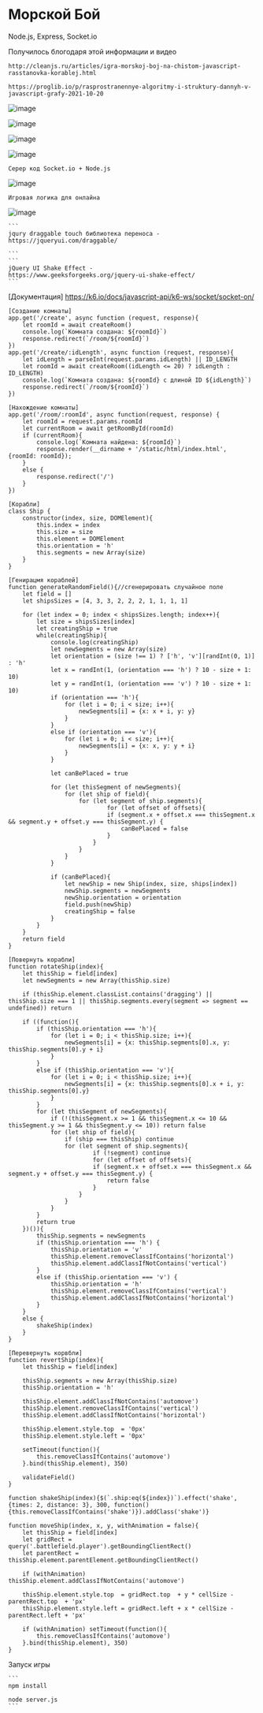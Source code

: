 # Морской Бой
Node.js, Express, Socket.io

Получилось блогодаря этой информации и видео 
```
http://cleanjs.ru/articles/igra-morskoj-boj-na-chistom-javascript-rasstanovka-korablej.html
```
`````
https://proglib.io/p/rasprostranennye-algoritmy-i-struktury-dannyh-v-javascript-grafy-2021-10-20
`````
![image](https://user-images.githubusercontent.com/103760832/201512922-152fc0c6-23db-41e7-91be-a2ceb007fbbe.png)

![image](https://user-images.githubusercontent.com/103760832/201512942-d28cdc47-fe9a-40c7-9777-b3b5883e7ccf.png)

![image](https://user-images.githubusercontent.com/103760832/201513011-22efc34b-ee68-47d0-85cd-ccd585ea4aee.png)

![image](https://user-images.githubusercontent.com/103760832/201513016-ab762cb9-ae60-45cc-bcf8-7ef3512b1858.png)

```
Серер код Socket.io + Node.js
````
![image](https://user-images.githubusercontent.com/103760832/201513118-186ba48a-374e-46fc-be88-bbad591932c8.png)

````
Игровая логика для онлайна
````

![image](https://user-images.githubusercontent.com/103760832/201513219-64d73139-38f6-4fd5-8a36-621d6deb99de.png)

````
```
jqury draggable touch библиотека переноса - 
https://jqueryui.com/draggable/

```
```
jQuery UI Shake Effect - 
https://www.geeksforgeeks.org/jquery-ui-shake-effect/
```

````
[Документация]
https://k6.io/docs/javascript-api/k6-ws/socket/socket-on/
````
[Создание комнаты]
app.get('/create', async function (request, response){
    let roomId = await createRoom()
    console.log(`Комната создана: ${roomId}`)
    response.redirect(`/room/${roomId}`)
})
app.get('/create/:idLength', async function (request, response){
    let idLength = parseInt(request.params.idLength) || ID_LENGTH 
	let roomId = await createRoom((idLength <= 20) ? idLength : ID_LENGTH)
    console.log(`Комната создана: ${roomId} с длиной ID ${idLength}`)
	response.redirect(`/room/${roomId}`)
})
````
````
[Нахождение комнаты]
app.get('/room/:roomId', async function(request, response) {
	let roomId = request.params.roomId
    let currentRoom = await getRoomById(roomId)
	if (currentRoom){
		console.log(`Комната найдена: ${roomId}`)
		response.render(__dirname + '/static/html/index.html', {roomId: roomId});
	}
	else {
        response.redirect('/')
    }
})
````

````
[Корабли]
class Ship {
	constructor(index, size, DOMElement){
		this.index = index
		this.size = size
		this.element = DOMElement
		this.orientation = 'h'
		this.segments = new Array(size)
	}
}
````
````
[Генирацмя кораблей]
function generateRandomField(){//сгенерировать случайное поле
	let field = []
	let shipsSizes = [4, 3, 3, 2, 2, 2, 1, 1, 1, 1]

	for (let index = 0; index < shipsSizes.length; index++){
		let size = shipsSizes[index]
		let creatingShip = true
		while(creatingShip){
			console.log(creatingShip)
			let newSegments = new Array(size)
			let orientation = (size !== 1) ? ['h', 'v'][randInt(0, 1)] : 'h'
			let x = randInt(1, (orientation === 'h') ? 10 - size + 1: 10)
			let y = randInt(1, (orientation === 'v') ? 10 - size + 1: 10)
			if (orientation === 'h'){
				for (let i = 0; i < size; i++){
					newSegments[i] = {x: x + i, y: y}
				}
			}
			else if (orientation === 'v'){
				for (let i = 0; i < size; i++){
					newSegments[i] = {x: x, y: y + i}
				}
			}

			let canBePlaced = true

			for (let thisSegment of newSegments){
				for (let ship of field){
					for (let segment of ship.segments){
							for (let offset of offsets){
							if (segment.x + offset.x === thisSegment.x && segment.y + offset.y === thisSegment.y) {
								canBePlaced = false
							}
						}
					}
				}
			}

			if (canBePlaced){
				let newShip = new Ship(index, size, ships[index])
				newShip.segments = newSegments
				newShip.orientation = orientation
				field.push(newShip)
				creatingShip = false
			}
		}
	}
	return field
}
````
````
[Повернуть корабли]
function rotateShip(index){
	let thisShip = field[index]
	let newSegments = new Array(thisShip.size)

	if (thisShip.element.classList.contains('dragging') || thisShip.size === 1 || thisShip.segments.every(segment => segment == undefined)) return 

	if ((function(){
		if (thisShip.orientation === 'h'){
			for (let i = 0; i < thisShip.size; i++){
				newSegments[i] = {x: thisShip.segments[0].x, y: thisShip.segments[0].y + i}
			}
		}
		else if (thisShip.orientation === 'v'){
			for (let i = 0; i < thisShip.size; i++){
				newSegments[i] = {x: thisShip.segments[0].x + i, y: thisShip.segments[0].y}
			}
		}
		for (let thisSegment of newSegments){
			if (!(thisSegment.x >= 1 && thisSegment.x <= 10 && thisSegment.y >= 1 && thisSegment.y <= 10)) return false
			for (let ship of field){
				if (ship === thisShip) continue
				for (let segment of ship.segments){
						if (!segment) continue
						for (let offset of offsets){
						if (segment.x + offset.x === thisSegment.x && segment.y + offset.y === thisSegment.y) {
							return false
						}
					}
				}
			}
		}
		return true
	})()){
		thisShip.segments = newSegments
		if (thisShip.orientation === 'h') {
			thisShip.orientation = 'v'
			thisShip.element.removeClassIfContains('horizontal')
			thisShip.element.addClassIfNotContains('vertical')
		}
		else if (thisShip.orientation === 'v') {
			thisShip.orientation = 'h'
			thisShip.element.removeClassIfContains('vertical')
			thisShip.element.addClassIfNotContains('horizontal')
		}
	}
	else {
		shakeShip(index)
	}
}
````
````
[Перевернуть корвбли]
function revertShip(index){
	let thisShip = field[index]

	thisShip.segments = new Array(thisShip.size)
	thisShip.orientation = 'h'

	thisShip.element.addClassIfNotContains('automove')
	thisShip.element.removeClassIfContains('vertical')
	thisShip.element.addClassIfNotContains('horizontal')

	thisShip.element.style.top  = '0px'
	thisShip.element.style.left = '0px'

	setTimeout(function(){
		this.removeClassIfContains('automove')
	}.bind(thisShip.element), 350)

	validateField()
}

function shakeShip(index){$(`.ship:eq(${index})`).effect('shake', {times: 2, distance: 3}, 300, function(){this.removeClassIfContains('shake')}).addClass('shake')}

function moveShip(index, x, y, withAnimation = false){
	let thisShip = field[index]
	let gridRect = query('.battlefield.player').getBoundingClientRect()
	let parentRect = thisShip.element.parentElement.getBoundingClientRect()

	if (withAnimation) thisShip.element.addClassIfNotContains('automove')

	thisShip.element.style.top  = gridRect.top  + y * cellSize - parentRect.top  + 'px'
	thisShip.element.style.left = gridRect.left + x * cellSize - parentRect.left + 'px'

	if (withAnimation) setTimeout(function(){
		this.removeClassIfContains('automove')
	}.bind(thisShip.element), 350)
}
````
Запуск игры
````
```
npm install

node server.js
```




